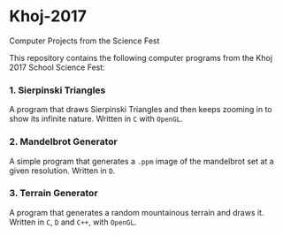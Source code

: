 # Khoj-2017
Computer Projects from the Science Fest

This repository contains the following computer programs from the Khoj 2017 School Science Fest:
### 1. Sierpinski Triangles

A program that draws Sierpinski Triangles and then keeps zooming in to show its infinite nature. Written in `C` with `OpenGL`.

### 2. Mandelbrot Generator

A simple program that generates a `.ppm` image of the mandelbrot set at a given resolution. Written in `D`.

### 3. Terrain Generator

A program that generates a random mountainous terrain and draws it. Written in `C`, `D` and `C++`, with `OpenGL`.
